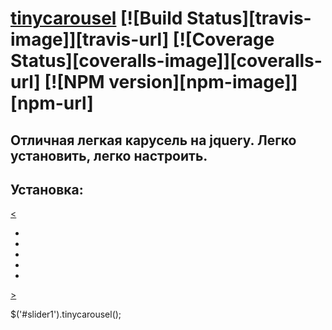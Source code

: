 [tinycarousel](http://baijs.com/tinycarousel) [![Build Status][travis-image]][travis-url] [![Coverage Status][coveralls-image]][coveralls-url] [![NPM version][npm-image]][npm-url]
==================================================

Отличная легкая карусель на jquery. Легко установить, легко настроить.
--------------------------------------

Установка:
----------
 <div id="slider1">
    <a class="buttons prev" href="#">&#60;</a>
    <div class="viewport">
        <ul class="overview">
            <li><img src="http://loremflickr.com/220/100/logo?random=1" alt=""></li>
            <li><img src="http://loremflickr.com/220/100/logo?random=2" alt=""></li>
            <li><img src="http://loremflickr.com/220/100/logo?random=3" alt=""></li>
            <li><img src="http://loremflickr.com/220/100/logo?random=4" alt=""></li>
            <li><img src="http://loremflickr.com/220/100/logo?random=5" alt=""></li>
        </ul>
    </div>
    <a class="buttons next" href="#">&#62;</a>
</div>

$('#slider1').tinycarousel();

